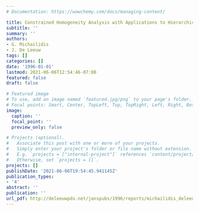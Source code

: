 ```yaml
---
# Documentation: https://wowchemy.com/docs/managing-content/

title: Constrained Homogeneity Analysis with Applications to Hierarchical Data
subtitle: ''
summary: ''
authors:
- G. Michailidis
- J. De Leeuw
tags: []
categories: []
date: '1996-01-01'
lastmod: 2021-06-06T12:54:46-07:00
featured: false
draft: false

# Featured image
# To use, add an image named `featured.jpg/png` to your page's folder.
# Focal points: Smart, Center, TopLeft, Top, TopRight, Left, Right, BottomLeft, Bottom, BottomRight.
image:
  caption: ''
  focal_point: ''
  preview_only: false

# Projects (optional).
#   Associate this post with one or more of your projects.
#   Simply enter your project's folder or file name without extension.
#   E.g. `projects = ["internal-project"]` references `content/project/deep-learning/index.md`.
#   Otherwise, set `projects = []`.
projects: []
publishDate: '2021-06-06T19:54:45.941145Z'
publication_types:
- '4'
abstract: ''
publication: ''
url_pdf: http://deleeuwpdx.net/janspubs/1996/reports/michailidis_deleeuw_R_96a.pdf
---
```

